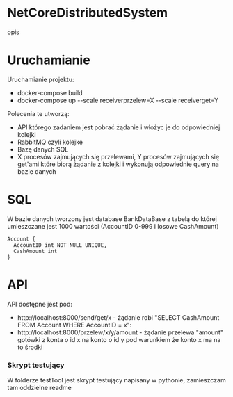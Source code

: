 # NetCoreDistributedSystem
opis
# Uruchamianie
Uruchamianie projektu:

- docker-compose build
- docker-compose up --scale receiverprzelew=X --scale receiverget=Y

Polecenia te utworzą:
- API którego zadaniem jest pobrać żądanie i włożyc je do odpowiedniej kolejki
- RabbitMQ czyli kolejke
- Bazę danych SQL
- X procesów zajmujących się przelewami, Y procesów zajmujących się get'ami które biorą żądanie z kolejki i wykonują odpowiednie query na bazie danych


# SQL
W bazie danych tworzony jest database BankDataBase z tabelą do której umieszczane jest 1000 wartości (AccountID 0-999 i losowe CashAmount)

```
Account {
  AccountID int NOT NULL UNIQUE,
  CashAmount int
}
```
# API
API dostępne jest pod:
- http://localhost:8000/send/get/x - żądanie robi "SELECT CashAmount FROM Account WHERE AccountID = x":
- http://localhost:8000/przelew/x/y/amount - żądanie przelewa "amount" gotówki z konta o id x na konto o id y pod warunkiem że konto x ma na to środki
### Skrypt testujący
W folderze testTool jest skrypt testujący napisany w pythonie, zamieszczam tam oddzielne readme
